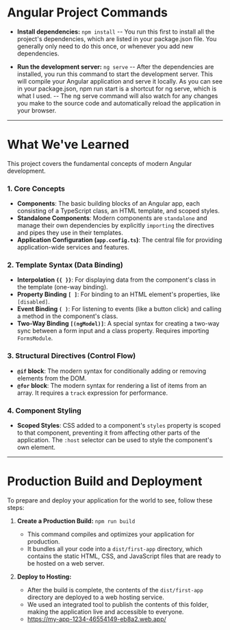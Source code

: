 # Angular Project Commands

- **Install dependencies:** `npm install`
 -- You run this first to install all the project's dependencies, which are listed in your package.json file. You generally only need to do this once, or whenever you add new dependencies.

- **Run the development server:** `ng serve` 
 -- After the dependencies are installed, you run this command to start the development server. This will compile your Angular application and serve it locally. As you can see in your package.json, npm run start is a shortcut for ng serve, which is what I used.
 -- The ng serve command will also watch for any changes you make to the source code and automatically reload the application in your browser.

-------------------------------------------
# What We've Learned

This project covers the fundamental concepts of modern Angular development.

### 1. Core Concepts
- **Components**: The basic building blocks of an Angular app, each consisting of a TypeScript class, an HTML template, and scoped styles.
- **Standalone Components**: Modern components are `standalone` and manage their own dependencies by explicitly `importing` the directives and pipes they use in their templates.
- **Application Configuration (`app.config.ts`)**: The central file for providing application-wide services and features.

### 2. Template Syntax (Data Binding)
- **Interpolation `{{ }}`**: For displaying data from the component's class in the template (one-way binding).
- **Property Binding `[ ]`**: For binding to an HTML element's properties, like `[disabled]`.
- **Event Binding `( )`**: For listening to events (like a button click) and calling a method in the component's class.
- **Two-Way Binding `[(ngModel)]`**: A special syntax for creating a two-way sync between a form input and a class property. Requires importing `FormsModule`.

### 3. Structural Directives (Control Flow)
- **`@if` block**: The modern syntax for conditionally adding or removing elements from the DOM.
- **`@for` block**: The modern syntax for rendering a list of items from an array. It requires a `track` expression for performance.

### 4. Component Styling
- **Scoped Styles**: CSS added to a component's `styles` property is scoped to that component, preventing it from affecting other parts of the application. The `:host` selector can be used to style the component's own element.

-------------------------------------------
# Production Build and Deployment

To prepare and deploy your application for the world to see, follow these steps:

1.  **Create a Production Build:** `npm run build`
    *   This command compiles and optimizes your application for production.
    *   It bundles all your code into a `dist/first-app` directory, which contains the static HTML, CSS, and JavaScript files that are ready to be hosted on a web server.

2.  **Deploy to Hosting:**
    *   After the build is complete, the contents of the `dist/first-app` directory are deployed to a web hosting service.
    *   We used an integrated tool to publish the contents of this folder, making the application live and accessible to everyone.
    * https://my-app-1234-46554149-eb8a2.web.app/